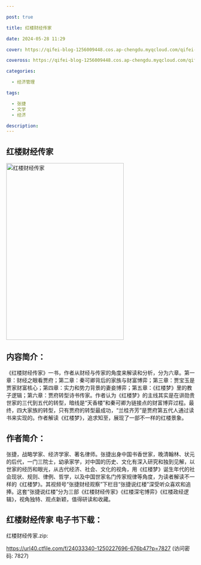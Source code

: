 ```yaml
---

post: true

title: 红楼财经传家

date: 2024-05-28 11:29

cover: https://qifei-blog-1256009448.cos.ap-chengdu.myqcloud.com/qifei-blog/6606c0cc9f345e8d0385242c.jpg

coveross: https://qifei-blog-1256009448.cos.ap-chengdu.myqcloud.com/qifei-blog/6606c0cc9f345e8d0385242c.jpg

categories:

  - 经济管理

tags:

  - 张捷
  - 文学
  - 经济

description:
---
```


## 红楼财经传家
<img alt=" 红楼财经传家" class="aligncenter loaded" data-was-processed="true" decoding="async" fetchpriority="high" height="471" src="https://qifei-blog-1256009448.cos.ap-chengdu.myqcloud.com/qifei-blog/6606c0cc9f345e8d0385242c.jpg " style="cursor: zoom-in;" width="314"/>

## 内容简介：

《红楼财经传家》一书，作者从财经与传家的角度来解读和分析，分为六章。第一章：财经之眼看贾府；第二章：秦可卿背后的家族与财富博弈；第三章：贾宝玉是贾家财富核心；第四章：实力和势力背景的妻妾博弈；第五章：《红楼梦》里的教子逻辑；第六章：贾府转型诗书传家。作者认为《红楼梦》的主线其实是在讲勋贵世家的三代到五代的转型，暗线是“天香楼”和秦可卿为链接点的财富博弈过程。最终，四大家族的转型，只有贾府的转型最成功，“兰桂齐芳”是贾府第五代人通过读书来实现的。作者解读《红楼梦》，追求知至，展现了一部不一样的红楼景象。

## 作者简介：

张捷，战略学家、经济学家、著名律师。张捷出身中国书香世家，晚清翰林、状元的后代，一门三院士，幼承家学，对中国的历史、文化有深入研究和独到见解，以世家的经历和眼光，从古代经济、社会、文化的视角，用《红楼梦》诞生年代的社会现状、规则、律例、哲学，以及中国世家名门传家规律等角度，为读者解读不一样的《红楼梦》。其视频号“张捷财经观察”下栏目“张捷说红楼”深受听众喜欢和追捧。这套“张捷说红楼”分为三部《红楼财经传家》《红楼深宅博弈》《红楼政经逻辑》，视角独特、观点新颖，值得研读和收藏。

## 红楼财经传家 电子书下载：



红楼财经传家.zip: 

https://url40.ctfile.com/f/24033340-1250227696-676b47?p=7827 (访问密码: 7827)
